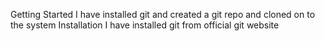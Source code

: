 Getting Started 
I have installed git and created a git repo and cloned on to the system
Installation
I have installed git from official git website